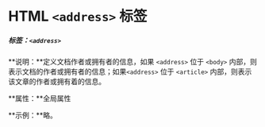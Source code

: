 # HTML `<address>` 标签

##### 标签：`<address>`

**说明：**定义文档作者或拥有者的信息，如果 `<address>` 位于 `<body>` 内部，则表示文档的作者或拥有者的信息；如果`<address>` 位于 `<article>` 内部，则表示该文章的作者或拥有着的信息。

**属性：**全局属性

**示例：**略。

